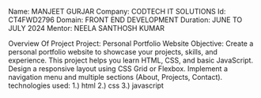 Name: MANJEET GURJAR
Company: CODTECH IT SOLUTIONS
Id: CT4FWD2796
Domain: FRONT END DEVELOPMENT
Duration: JUNE TO JULY 2024
Mentor: NEELA SANTHOSH KUMAR

Overview Of Project
Project: Personal Portfolio Website
Objective:
         Create a personal portfolio website to showcase your projects, skills, and
         experience. This project helps you learn HTML, CSS, and basic JavaScript.
         Design a responsive layout using CSS Grid or Flexbox. Implement a navigation
         menu and multiple sections (About, Projects, Contact).
technologies used:
1.) html
2.) css
3.) javascript

